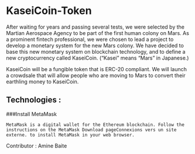 # KaseiCoin-Token

After waiting for years and passing several tests, we were selected by the Martian Aerospace Agency to be part of the first human colony on Mars. As a prominent fintech professional, we were chosen to lead a project to develop a monetary system for the new Mars colony. We have decided to base this new monetary system on blockchain technology, and to define a new cryptocurrency called KaseiCoin. (“Kasei” means “Mars” in Japanese.)

KaseiCoin will be a fungible token that is ERC-20 compliant. We will launch a crowdsale that will allow people who are moving to Mars to convert their earthling money to KaseiCoin.

## Technologies :

###Install MetaMask
```
MetaMask is a digital wallet for the Ethereum blockchain. Follow the instructions on the MetaMask Download pageConnexions vers un site externe. to install MetaMask in your web browser.
````
Contributor : Amine Baite
